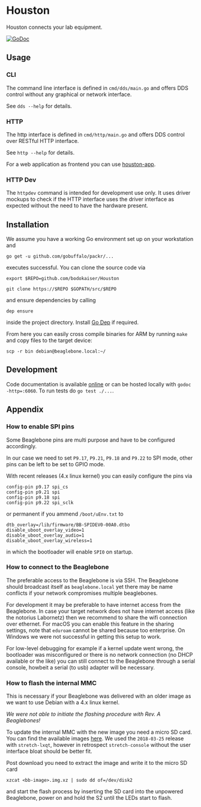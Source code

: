 # Houston

Houston connects your lab equipment.

[![GoDoc](https://godoc.org/github.com/bodokaiser/houston?status.svg)](https://godoc.org/github.com/bodokaiser/houston)

## Usage

### CLI

The command line interface is defined in `cmd/dds/main.go` and offers DDS
control without any graphical or network interface.

See `dds --help` for details.

### HTTP

The http interface is defined in `cmd/http/main.go` and offers DDS
control over RESTful HTTP interface.

See `http --help` for details.

For a web application as frontend you can use
[houston-app](http://github.com/bodokaiser/houston-app).

### HTTP Dev

The `httpdev` command is intended for development use only. It uses driver
mockups to check if the HTTP interface uses the driver interface as expected
without the need to have the hardware present.

## Installation

We assume you have a working Go environment set up on your workstation and

    go get -u github.com/gobuffalo/packr/...

executes successful. You can clone the source code via

    export $REPO=github.com/bodokaiser/Houston

    git clone https://$REPO $GOPATH/src/$REPO

and ensure dependencies by calling

    dep ensure

inside the project directory. Install [Go Dep](https://golang.github.io/dep/)
if required.

From here you can easily cross compile binaries for ARM by running `make` and
copy files to the target device:

    scp -r bin debian@beaglebone.local:~/

## Development

Code documentation is available [online](https://godoc.org/github.com/bodokaiser/houston)
or can be hosted locally with `godoc -http=:6060`. To run tests do `go test ./...`.

## Appendix

### How to enable SPI pins

Some Beaglebone pins are multi purpose and have to be configured accordingly.

In our case we need to set `P9.17`, `P9.21`, `P9.18` and `P9.22` to SPI mode,
other pins can be left to be set to GPIO mode.

With recent releases (4.x linux kernel) you can easily configure the pins via

    config-pin p9.17 spi_cs
    config-pin p9.21 spi
    config-pin p9.18 spi
    config-pin p9.22 spi_sclk

or permanent if you ammend `/boot/uEnv.txt` to

    dtb_overlay=/lib/firmware/BB-SPIDEV0-00A0.dtbo
    disable_uboot_overlay_video=1
    disable_uboot_overlay_audio=1
    disable_uboot_overlay_wireless=1

in which the bootloader will enable `SPI0` on startup.

### How to connect to the Beaglebone

The preferable access to the Beaglebone is via SSH. The Beaglebone should
broadcast itself as `beaglebone.local` yet there may be name conflicts if
your network compromises multiple beaglebones.

For development it may be preferable to have internet access from the
Beaglebone. In case your target network does not have internet access (like
the notorius Labornetz) then we recommend to share the wifi connection over
ethernet. For macOS you can enable this feature in the sharing settings, note
that `eduroam` cannot be shared because too enterprise. On Windows we were
not successful in getting this setup to work.

For low-level debugging for example if a kernel update went wrong, the
bootloader was misconfigured or there is no network connection (no DHCP
available or the like) you can still connect to the Beaglebone through a
serial console, howbeit a serial (to usb) adapter will be necessary.

### How to flash the internal MMC

This is necessary if your Beaglebone was delivered with an older image as we
want to use Debian with a 4.x linux kernel.

*We were not able to initiate the flashing procedure with Rev. A Beaglebones!*

To update the internal MMC with the new image you need a micro SD card. You can
find the available images [here](https://rcn-ee.com/rootfs/bb.org/testing/).
We used the `2018-03-25` release with `stretch-lxqt`, however in retrospect
`stretch-console` without the user interface bloat should be better fit.

Post download you need to extract the image and write it to the micro SD card

    xzcat <bb-image>.img.xz | sudo dd of=/dev/disk2

and start the flash process by inserting the SD card into the unpowered
Beaglebone, power on and hold the S2 until the LEDs start to flash.
